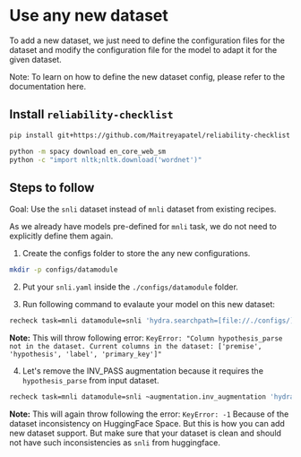 # Use any new dataset

To add a new dataset, we just need to define the configuration files for the dataset and modify the configuration file for the model to adapt it for the given dataset.

Note: To learn on how to define the new dataset config, please refer to the documentation here.

## Install `reliability-checklist`

```bash
pip install git+https://github.com/Maitreyapatel/reliability-checklist

python -m spacy download en_core_web_sm
python -c "import nltk;nltk.download('wordnet')"
```

## Steps to follow

Goal: Use the `snli` dataset instead of `mnli` dataset from existing recipes.

As we already have models pre-defined for `mnli` task, we do not need to explicitly define them again.

1. Create the configs folder to store the any new configurations.

```bash
mkdir -p configs/datamodule
```

2. Put your `snli.yaml` inside the `./configs/datamodule` folder.

3. Run following command to evalaute your model on this new dataset:

```bash
recheck task=mnli datamodule=snli 'hydra.searchpath=[file://./configs/]'
```

**Note:** This will throw following error: `KeyError: "Column hypothesis_parse not in the dataset. Current columns in the dataset: ['premise', 'hypothesis', 'label', 'primary_key']"`

4. Let's remove the INV_PASS augmentation because it requires the `hypothesis_parse` from input dataset.

```bash
recheck task=mnli datamodule=snli ~augmentation.inv_augmentation 'hydra.searchpath=[file://./configs/]'
```

**Note:** This will again throw following the error: `KeyError: -1` Because of the dataset inconsistency on HuggingFace Space. But this is how you can add new dataset support. But make sure that your dataset is clean and should not have such inconsistencies as `snli` from huggingface.
